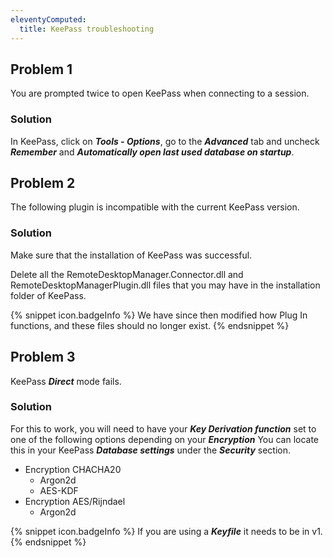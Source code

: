 ```yaml
---
eleventyComputed:
  title: KeePass troubleshooting
---
```

## Problem 1

You are prompted twice to open KeePass when connecting to a session.

### Solution

In KeePass, click on ***Tools - Options***, go to the ***Advanced*** tab and uncheck ***Remember*** and ***Automatically open last used database on startup***.

## Problem 2

The following plugin is incompatible with the current KeePass version.

### Solution

Make sure that the installation of KeePass was successful.  

Delete all the RemoteDesktopManager.Connector.dll and RemoteDesktopManagerPlugin.dll files that you may have in the installation folder of KeePass.  

{% snippet icon.badgeInfo %}
We have since then modified how Plug In functions, and these files should no longer exist.
{% endsnippet %}

## Problem 3

KeePass ***Direct*** mode fails.

### Solution

For this to work, you will need to have your ***Key Derivation function*** set to one of the following options depending on your ***Encryption*** You can locate this in your KeePass ***Database settings*** under the ***Security*** section.  

* Encryption CHACHA20
    * Argon2d
    * AES-KDF
* Encryption AES/Rijndael
    * Argon2d  

{% snippet icon.badgeInfo %}
If you are using a ***Keyfile*** it needs to be in v1.
{% endsnippet %}
